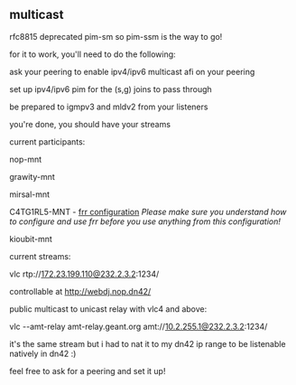 ## multicast

rfc8815 deprecated pim-sm so pim-ssm is the way to go!

for it to work, you'll need to do the following:

ask your peering to enable ipv4/ipv6 multicast afi on your peering

set up ipv4/ipv6 pim for the (s,g) joins to pass through

be prepared to igmpv3 and mldv2 from your listeners

you're done, you should have your streams

current participants:

nop-mnt

grawity-mnt

mirsal-mnt

C4TG1RL5-MNT -
[frr configuration](https://git.lemonsh.moe/C4TG1RL5/dn42/src/branch/master/lab.rtr.famfo.catgirls.dn42/frr) 
_Please make sure you understand how to configure and use frr before you use anything from this configuration!_

kioubit-mnt

current streams:

vlc rtp://172.23.199.110@232.2.3.2:1234/

controllable at http://webdj.nop.dn42/

public multicast to unicast relay with vlc4 and above:

vlc --amt-relay amt-relay.geant.org amt://10.2.255.1@232.2.3.2:1234/

it's the same stream but i had to nat it to my dn42 ip range to be listenable natively in dn42 :)


feel free to ask for a peering and set it up!
